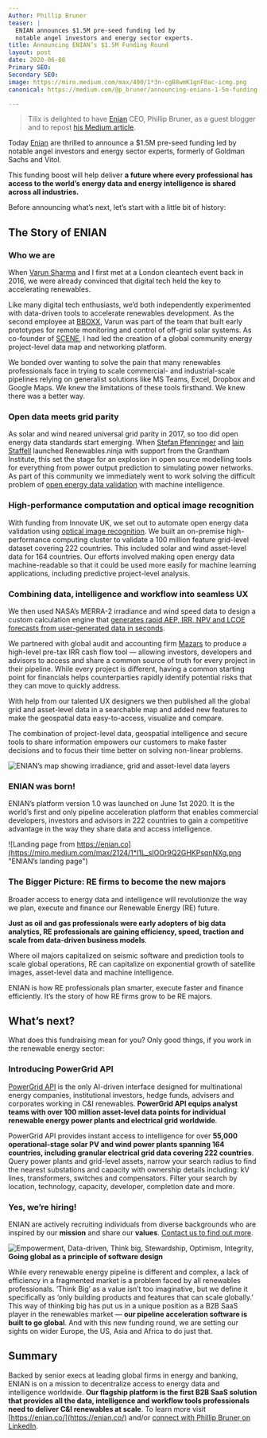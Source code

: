 ```yaml
---
Author: Phillip Bruner
teaser: |
  ENIAN announces $1.5M pre-seed funding led by
  notable angel investors and energy sector experts.
title: Announcing ENIAN’s $1.5M Funding Round
layout: post
date: 2020-06-08
Primary SEO: 
Secondary SEO: 
image: https://miro.medium.com/max/400/1*3n-cgB8wmK1gnF0ac-icmg.png
canonical: https://medium.com/@p_bruner/announcing-enians-1-5m-funding-round-19019a538399

---
```

> Tilix is delighted to have [Enian](https://enian.co/) CEO, Phillip Bruner, as a guest blogger and to repost [his Medium article](https://medium.com/@p_bruner/announcing-enians-1-5m-funding-round-19019a538399).

Today [Enian](https://enian.co/) are thrilled to announce a $1.5M pre-seed funding led by notable angel investors and energy sector experts, formerly of Goldman Sachs and Vitol.

This funding boost will help deliver **a future where every professional has access to the world’s energy data and energy intelligence is shared across all industries.**

Before announcing what’s next, let’s start with a little bit of history:

## The Story of ENIAN

### Who we are

When [Varun Sharma](https://enian.co/team/) and I first met at a London cleantech event back in 2016, we were already convinced that digital tech held the key to accelerating renewables.

Like many digital tech enthusiasts, we’d both independently experimented with data-driven tools to accelerate renewables development. As the second employee at [BBOXX](https://www.bboxx.co.uk/our-technology/), Varun was part of the team that built early prototypes for remote monitoring and control of off-grid solar systems. As co-founder of [SCENE](https://scene.community/), I had led the creation of a global community energy project-level data map and networking platform.

We bonded over wanting to solve the pain that many renewables professionals face in trying to scale commercial- and industrial-scale pipelines relying on generalist solutions like MS Teams, Excel, Dropbox and Google Maps. We knew the limitations of these tools firsthand. We knew there was a better way.

### Open data meets grid parity

As solar and wind neared universal grid parity in 2017, so too did open energy data standards start emerging. When [Stefan Pfenninger](https://www.pfenninger.org/) and [Iain Staffell](https://www.imperial.ac.uk/people/i.staffell) launched Renewables.ninja with support from the Grantham Institute, this set the stage for an explosion in open source modelling tools for everything from power output prediction to simulating power networks. As part of this community we immediately went to work solving the difficult problem of [open energy data validation](https://enian.co/data-optimization/) with machine intelligence.

### High-performance computation and optical image recognition

With funding from Innovate UK, we set out to automate open energy data validation using [optical image recognition](https://enian.co/data-optimization/). We built an on-premise high-performance computing cluster to validate a 100 million feature grid-level dataset covering 222 countries. This included solar and wind asset-level data for 164 countries. Our efforts involved making open energy data machine-readable so that it could be used more easily for machine learning applications, including predictive project-level analysis.

### Combining data, intelligence and workflow into seamless UX

We then used NASA’s MERRA-2 irradiance and wind speed data to design a custom calculation engine that [generates rapid AEP, IRR, NPV and LCOE forecasts from user-generated data in seconds](https://enian.co/#features).

We partnered with global audit and accounting firm [Mazars](https://www.mazars.com/) to produce a high-level pre-tax IRR cash flow tool — allowing investors, developers and advisors to access and share a common source of truth for every project in their pipeline. While every project is different, having a common starting point for financials helps counterparties rapidly identify potential risks that they can move to quickly address.

With help from our talented UX designers we then published all the global grid and asset-level data in a searchable map and added new features to make the geospatial data easy-to-access, visualize and compare.

The combination of project-level data, geospatial intelligence and secure tools to share information empowers our customers to make faster decisions and to focus their time better on solving non-linear problems.

![ENIAN’s map showing irradiance, grid and asset-level data layers](https://miro.medium.com/max/2870/1*ygyqMi01nvRMH27ldIhSnA.png "ENIAN map")

### ENIAN was born!

ENIAN’s platform version 1.0 was launched on June 1st 2020. It is the world’s first and only pipeline acceleration platform that enables commercial developers, investors and advisors in 222 countries to gain a competitive advantage in the way they share data and access intelligence.

![Landing page from https://enian.co](https://miro.medium.com/max/2124/1*l1L_sIOOr9Q2GHKPsqnNXg.png "ENIAN’s landing page")

### The Bigger Picture: RE firms to become the new majors

Broader access to energy data and intelligence will revolutionize the way we plan, execute and finance our Renewable Energy (RE) future.

**Just as oil and gas professionals were early adopters of big data analytics, RE professionals are gaining efficiency, speed, traction and scale from data-driven business models**.

Where oil majors capitalized on seismic software and prediction tools to scale global operations, RE can capitalize on exponential growth of satellite images, asset-level data and machine intelligence.

ENIAN is how RE professionals plan smarter, execute faster and finance efficiently. It’s the story of how RE firms grow to be RE majors.

## What’s next?

What does this fundraising mean for you? Only good things, if you work in the renewable energy sector:

### Introducing PowerGrid API

[PowerGrid API](https://api.enian.co/) is the only AI-driven interface designed for multinational energy companies, institutional investors, hedge funds, advisers and corporates working in C&I renewables. **PowerGrid API equips analyst teams with over 100 million asset-level data points for individual renewable energy power plants and electrical grid worldwide**.

PowerGrid API provides instant access to intelligence for over **55,000 operational-stage solar PV and wind power plants spanning 164 countries, including granular electrical grid data covering 222 countries**. Query power plants and grid-level assets, narrow your search radius to find the nearest substations and capacity with ownership details including: kV lines, transformers, switches and compensators. Filter your search by location, technology, capacity, developer, completion date and more.

### Yes, we’re hiring!

ENIAN are actively recruiting individuals from diverse backgrounds who are inspired by our **mission** and share our **values**. [Contact us to find out more](mailto:careers@enian.co).

![Empowerment, Data-driven, Think big, Stewardship, Optimism, Integrity, ](https://miro.medium.com/max/1400/1*-pNONUzYbNBaBtIXkxzr5A.png "ENIAN’s core values")
**Going global as a principle of software design**

While every renewable energy pipeline is different and complex, a lack of efficiency in a fragmented market is a problem faced by all renewables professionals. ‘Think Big’ as a value isn’t too imaginative, but we define it specifically as ‘only building products and features that can scale globally.’ This way of thinking big has put us in a unique position as a B2B SaaS player in the renewables market — **our pipeline acceleration software is built to go global**. And with this new funding round, we are setting our sights on wider Europe, the US, Asia and Africa to do just that.

## Summary

Backed by senior execs at leading global firms in energy and banking, ENIAN is on a mission to decentralize access to energy data and intelligence worldwide. **Our flagship platform is the first B2B SaaS solution that provides all the data, intelligence and workflow tools professionals need to deliver C&I renewables at scale**. To learn more visit [https://enian.co/](https://enian.co/) and/or [connect with Phillip Bruner on LinkedIn](https://www.linkedin.com/in/pbruner/).
